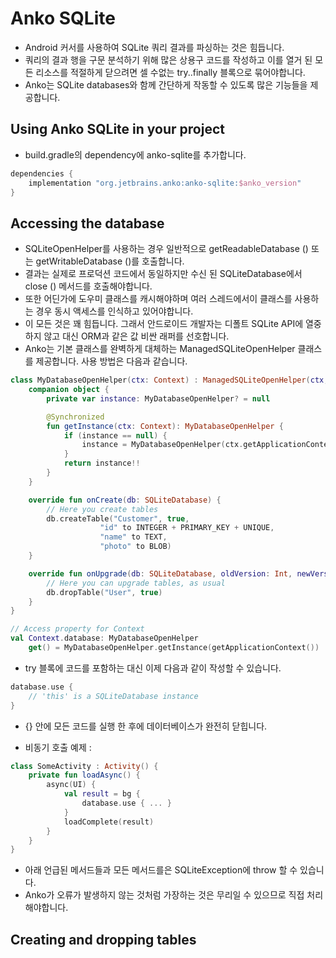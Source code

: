 # Anko SQLite
* Android 커서를 사용하여 SQLite 쿼리 결과를 파싱하는 것은 힘듭니다. 
* 쿼리의 결과 행을 구문 분석하기 위해 많은 상용구 코드를 작성하고 이를 열거 된 모든 리소스를 적절하게 닫으려면 셀 수없는 try..finally 블록으로 묶어야합니다.
* Anko는 SQLite databases와 함께 간단하게 작동할 수 있도록 많은 기능들을 제공합니다.

## Using Anko SQLite in your project
* build.gradle의 dependency에 anko-sqlite를 추가합니다.
~~~gradle
dependencies {
    implementation "org.jetbrains.anko:anko-sqlite:$anko_version"
}
~~~
## Accessing the database
* SQLiteOpenHelper를 사용하는 경우 일반적으로 getReadableDatabase () 또는 getWritableDatabase ()를 호출합니다. 
* 결과는 실제로 프로덕션 코드에서 동일하지만 수신 된 SQLiteDatabase에서 close () 메서드를 호출해야합니다. 
* 또한 어딘가에 도우미 클래스를 캐시해야하며 여러 스레드에서이 클래스를 사용하는 경우 동시 액세스를 인식하고 있어야합니다. 
* 이 모든 것은 꽤 힘듭니다. 그래서 안드로이드 개발자는 디폴트 SQLite API에 열중하지 않고 대신 ORM과 같은 값 비싼 래퍼를 선호합니다.
* Anko는 기본 클래스를 완벽하게 대체하는 ManagedSQLiteOpenHelper 클래스를 제공합니다. 사용 방법은 다음과 같습니다.
~~~kotlin
class MyDatabaseOpenHelper(ctx: Context) : ManagedSQLiteOpenHelper(ctx, "MyDatabase", null, 1) {
    companion object {
        private var instance: MyDatabaseOpenHelper? = null

        @Synchronized
        fun getInstance(ctx: Context): MyDatabaseOpenHelper {
            if (instance == null) {
                instance = MyDatabaseOpenHelper(ctx.getApplicationContext())
            }
            return instance!!
        }
    }

    override fun onCreate(db: SQLiteDatabase) {
        // Here you create tables
        db.createTable("Customer", true, 
                    "id" to INTEGER + PRIMARY_KEY + UNIQUE,
                    "name" to TEXT,
                    "photo" to BLOB)
    }

    override fun onUpgrade(db: SQLiteDatabase, oldVersion: Int, newVersion: Int) {
        // Here you can upgrade tables, as usual
        db.dropTable("User", true)
    }
}

// Access property for Context
val Context.database: MyDatabaseOpenHelper
    get() = MyDatabaseOpenHelper.getInstance(getApplicationContext())
~~~
* try 블록에 코드를 포함하는 대신 이제 다음과 같이 작성할 수 있습니다.
~~~kotlin
database.use {
    // 'this' is a SQLiteDatabase instance
}
~~~
* {} 안에 모든 코드를 실행 한 후에 데이터베이스가 완전히 닫힙니다.

* 비동기 호출 예제 : 
~~~kotlin
class SomeActivity : Activity() {
    private fun loadAsync() {
        async(UI) {
            val result = bg { 
                database.use { ... }
            }
            loadComplete(result)
        }
    }
}
~~~
* 아래 언급된 메서드들과 모든 메서드를은 SQLiteException에 throw 할 수 있습니다.
* Anko가 오류가 발생하지 않는 것처럼 가장하는 것은 무리일 수 있으므로 직접 처리해야합니다.
## Creating and dropping tables
